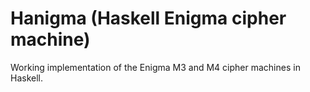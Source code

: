 Hanigma (Haskell Enigma cipher machine)
=======================================

Working implementation of the Enigma M3 and M4 cipher machines in Haskell.
